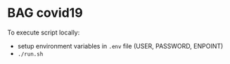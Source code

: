 # BAG covid19

To execute script locally:
- setup environment variables in `.env` file (USER, PASSWORD, ENPOINT)
- `./run.sh`
